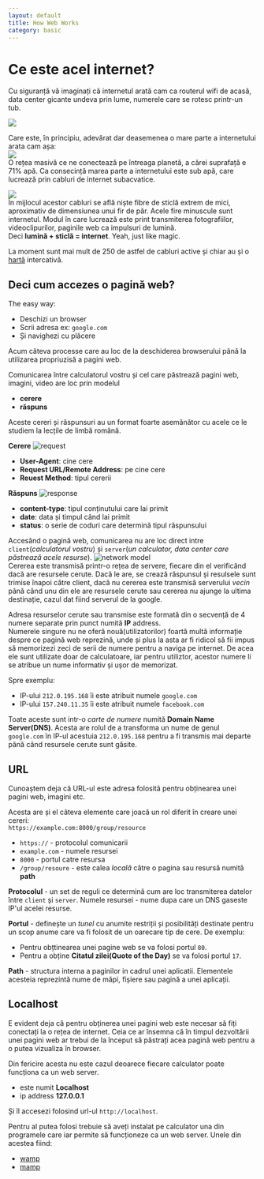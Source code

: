 ```yaml
---
layout: default
title: How Web Works
category: basic
---
```




# Ce este acel internet?

Cu siguranță vă imaginați că internetul arată cam ca routerul wifi de acasă, data center gicante undeva prin lume, numerele care se rotesc printr-un tub.

![](/images/hww/the-internet-imagined.jpg)   


Care este, în principiu, adevărat dar deasemenea o mare parte a internetului arata cam așa:   
![](/images/hww/the-internet.jpg)   
O rețea masivă ce ne conectează pe întreaga planetă, a cărei suprafață e 71% apă. Ca consecință marea parte a internetului este sub apă, care lucrează prin cabluri de internet subacvatice.

![](/images/hww/cable.jpg)  
În mijlocul acestor cabluri se află niște fibre de sticlă extrem de mici, aproximativ de dimensiunea unui fir de păr. Acele fire minuscule sunt internetul. Modul în care lucrează este print transmiterea fotografiilor, videoclipurilor, paginile web ca impulsuri de lumină.   
Deci **lumină + sticlă = internet**. Yeah, just like magic.

La moment sunt mai mult de 250 de astfel de cabluri active și chiar au și o [hartă](http://submarine-cable-map-2015.telegeography.com/) intercativă.



## Deci cum accezes o pagină web?

The easy way:   
- Deschizi un browser
- Scrii adresa ex: `google.com`
- Și navighezi cu plăcere

Acum câteva processe care au loc de la deschiderea browserului până la utilizarea propriuzisă a pagini web.

Comunicarea între calculatorul vostru și cel care păstrează pagini web, imagini, video are loc prin modelul    
- **cerere**
- **răspuns**

Aceste cereri și răspunsuri au un format foarte asemănător cu acele ce le studiem la lecțile de limbă română.

**Cerere**
![request](/images/hww/request.jpg)
- **User-Agent**: cine cere
- **Request URL/Remote Address**: pe cine cere
- **Reuest Method**: tipul cererii

**Răspuns**
![response](/images/hww/response.jpg)
- **content-type**: tipul conținutului care lai primit
- **date**: data și timpul când lai primit
- **status**: o serie de coduri care determină tipul răspunsului


Accesând o pagină web, comunicarea nu are loc direct intre `client`(*calculatorul vostru*) și `server`(*un calculator, data center care păstrează acele resurse*).
![network model](/images/hww/network.jpg)   
Cererea este transmisă printr-o rețea de servere, fiecare din el verificând dacă are resursele cerute. Dacă le are, se crează răspunsul și resulsele sunt trimise înapoi către client, dacă nu cererea este transmisă serverului *vecin* până când unu din ele are resursele cerute sau cererea nu ajunge la ultima destinație, cazul dat fiind serverul de la google.

Adresa resurselor cerute sau transmise este formată din o secvență de 4 numere separate prin punct numită **IP** address.   
Numerele singure nu ne oferă nouă(utilizatorilor) foartă multă informație despre ce pagină web reprezină, unde și plus la asta ar fi ridicol să fii impus să memorizezi zeci de serii de numere pentru a naviga pe internet. De acea ele sunt utilizate doar de calculatoare, iar pentru utiliztor, acestor numere li se atribue un nume informativ și ușor de memorizat.

Spre exemplu:
- IP-ului `212.0.195.168` îi este atribuit numele `google.com`
- IP-ului `157.240.11.35` îi este atribuit numele `facebook.com`

Toate aceste sunt intr-o *carte de numere* numită **Domain Name Server(DNS)**. Acesta are rolul de a transforma un nume de genul `google.com` în IP-ul acestuia `212.0.195.168` pentru a fi transmis mai departe până când resursele cerute sunt găsite.

## URL

Cunoaștem deja că URL-ul este adresa folosită pentru obținearea unei pagini web, imagini etc. 

Acesta are și el câteva elemente care joacă un rol diferit în creare unei cereri:   
`https://example.com:8000/group/resource`

* `https://` - protocolul comunicarii
* `example.com` - numele resursei
* `8000` - portul catre resursa
* `/group/resoure` - este calea *locală* către o pagina sau resursă numită **path**

**Protocolul** - un set de reguli ce determină cum are loc transmiterea datelor între `client` și `server`.
Numele resursei -  nume dupa care un DNS gaseste IP'ul acelei resurse.

**Portul** - definește un *tunel* cu anumite restriții și posibilități destinate pentru un scop anume care va fi folosit de un oarecare tip de cere. De exemplu:  
- Pentru obțtinearea unei pagine web se va folosi portul `80`.   
- Pentru a obține **Citatul zilei(Quote of the Day)** se va folosi portul `17`.

**Path** - structura interna a paginilor in cadrul unei aplicatii. Elementele acesteia reprezintă nume de măpi, fișiere sau pagină a unei aplicații.

## Localhost

E evident deja că pentru obținerea unei pagini web este necesar să fiți conectați la o rețea de internet. Ceia ce ar însemna că în timpul dezvoltării unei pagini web ar trebui de la început să păstrați acea pagină web pentru a o putea vizualiza în browser.

Din fericire acesta nu este cazul deoarece fiecare calculator poate funcționa ca un web server.
- este numit **Localhost**
- ip address **127.0.0.1**

Și îl accesezi folosind url-ul `http://localhost`.

Pentru al putea folosi trebuie să aveți instalat pe calculator una din programele care iar permite să funcționeze ca un web server.
Unele din acestea fiind:
- [wamp](http://www.wampserver.com/en/)
- [mamp](https://www.mamp.info/en/)
